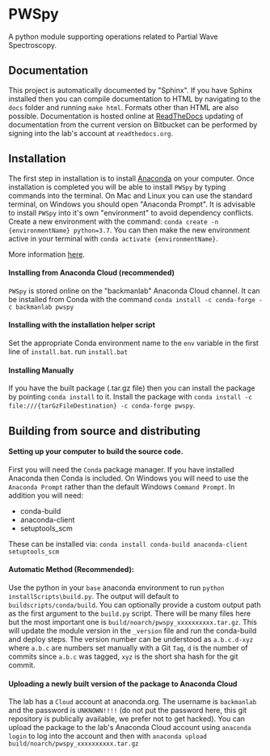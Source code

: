 # PWSpy
A python module supporting operations related to Partial Wave Spectroscopy.

## Documentation
This project is automatically documented by "Sphinx". If you have Sphinx installed then you can compile documentation to HTML 
by navigating to the `docs` folder and running `make html`. Formats other than HTML are also possible. Documentation is
hosted online at [ReadTheDocs](https://pwspy.readthedocs.io/en/dev/) updating of documentation from the current version on Bitbucket can be performed
by signing into the lab's account at `readthedocs.org`.

## Installation
The first step in installation is to install [Anaconda](https://www.anaconda.com/products/individual) on your computer. Once installation
is completed you will be able to install `PWSpy` by typing commands into the terminal. On Mac and Linux you can use the standard terminal, on Windows you
should open "Anaconda Prompt".
It is advisable to install `PWSpy` into it's own "environment" to avoid dependency conflicts. 
Create a new environment with the command: `conda create -n {environmentName} python=3.7`. You can then make the new environment active in your terminal with `conda activate {environmentName}`.

More information [here](https://docs.conda.io/projects/conda/en/latest/user-guide/tasks/manage-environments.html).

#### Installing from Anaconda Cloud (recommended)
`PWSpy` is stored online on the "backmanlab" Anaconda Cloud channel. It can be installed from Conda with the command `conda install -c conda-forge -c backmanlab pwspy`

#### Installing with the installation helper script
Set the appropriate Conda environment name to the `env` variable in the first line of `install.bat`.
run `install.bat`  

#### Installing Manually
If you have the built package (.tar.gz file) then you can install the package by pointing `conda install` to it.
Install the package with `conda install -c file:///{tarGzFileDestination} -c conda-forge pwspy`.

 
## Building from source and distributing

#### Setting up your computer to build the source code.
First you will need the `Conda` package manager. If you have installed Anaconda then Conda is included.
On Windows you will need to use the `Anaconda Prompt` rather than the default Windows `Command Prompt`.
In addition you will need:  
 - conda-build 
 - anaconda-client 
 - setuptools_scm

These can be installed via: `conda install conda-build anaconda-client setuptools_scm`  

#### Automatic Method (Recommended):
Use the python in your `base` anaconda environment to run `python installScripts\build.py`.
The output will default to `buildscripts/conda/build`. You can optionally provide a custom
output path as the first argument to the `build.py` script. There will be many
files here but the most important one is `build/noarch/pwspy_xxxxxxxxxx.tar.gz`.
This will update the module version in the `_version` file and run the conda-build and deploy steps.
The version number can be understood as `a.b.c.d-xyz` where `a.b.c` are numbers set manually with a Git `Tag`, `d` is the number of commits since 
`a.b.c` was tagged, `xyz` is the short sha hash for the git commit.

#### Uploading a newly built version of the package to Anaconda Cloud
The lab has a `Cloud` account at anaconda.org. The username is `backmanlab` and the password is `UNKNOWN!!!!` (do not put the password here, this git repository is publically available, we prefer not to get hacked).
You can upload the package to the lab's Anaconda Cloud account using `anaconda login` to log into the account and then with `anaconda upload build/noarch/pwspy_xxxxxxxxxx.tar.gz`


